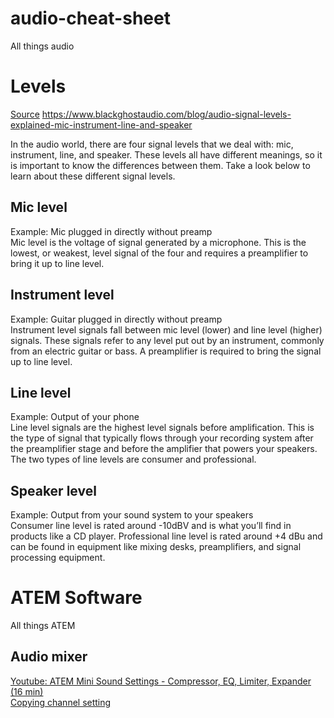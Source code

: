 # audio-cheat-sheet
All things audio

# Levels
[Source](https://www.sweetwater.com/sweetcare/articles/whats-the-difference-between-mic-instrument-line-and-speaker-level-signals/) 
https://www.blackghostaudio.com/blog/audio-signal-levels-explained-mic-instrument-line-and-speaker  

In the audio world, there are four signal levels that we deal with: mic, instrument, line, and speaker. These levels all have different meanings, so it is important to know the differences between them. Take a look below to learn about these different signal levels.

## Mic level
Example: Mic plugged in directly without preamp  
Mic level is the voltage of signal generated by a microphone. This is the lowest, or weakest, level signal of the four and requires a preamplifier to bring it up to line level.

## Instrument level
Example: Guitar plugged in directly without preamp  
Instrument level signals fall between mic level (lower) and line level (higher) signals. These signals refer to any level put out by an instrument, commonly from an electric guitar or bass. A preamplifier is required to bring the signal up to line level.

## Line level
Example: Output of your phone  
Line level signals are the highest level signals before amplification. This is the type of signal that typically flows through your recording system after the preamplifier stage and before the amplifier that powers your speakers. The two types of line levels are consumer and professional.

## Speaker level
Example: Output from your sound system to your speakers  
Consumer line level is rated around -10dBV and is what you’ll find in products like a CD player.
Professional line level is rated around +4 dBu and can be found in equipment like mixing desks, preamplifiers, and signal processing equipment.

# ATEM Software
All things ATEM  

## Audio mixer
[Youtube: ATEM Mini Sound Settings - Compressor, EQ, Limiter, Expander (16 min)](https://www.youtube.com/watch?v=j4RLCBd3Q64)  
[Copying channel setting](https://ianmorrish.wordpress.com/2020/07/04/copy-atem-fairlight-eq-settings-between-channels/)
